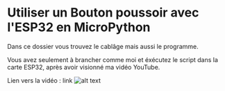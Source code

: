 # Utiliser un Bouton poussoir avec l'ESP32 en MicroPython 
Dans ce dossier vous trouvez le cablâge mais aussi le programme.

Vous avez seulement à brancher comme moi et éxécutez le script dans la carte ESP32, après avoir visionné ma vidéo YouTube.

Lien vers la vidéo : link
![alt text](link_video)
